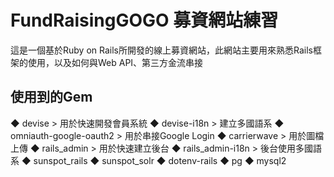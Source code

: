 
# FundRaisingGOGO 募資網站練習
這是一個基於Ruby on Rails所開發的線上募資網站，此網站主要用來熟悉Rails框架的使用，以及如何與Web API、第三方金流串接

## 使用到的Gem

◆ devise                    > 用於快速開發會員系統
◆ devise-i18n               > 建立多國語系
◆ omniauth-google-oauth2    > 用於串接Google Login
◆ carrierwave               > 用於圖檔上傳
◆ rails_admin               > 用於快速建立後台
◆ rails_admin-i18n          > 後台使用多國語系
◆ sunspot_rails
◆ sunspot_solr
◆ dotenv-rails
◆ pg
◆ mysql2
